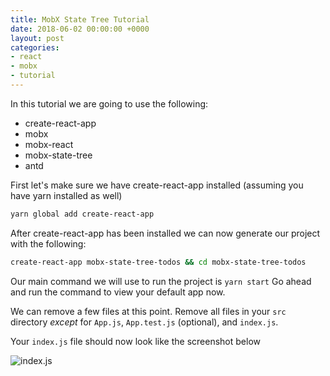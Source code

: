 ```yaml
---
title: MobX State Tree Tutorial
date: 2018-06-02 00:00:00 +0000
layout: post
categories:
- react
- mobx
- tutorial
---
```


In this tutorial we are going to use the following:

* create-react-app
* mobx
* mobx-react
* mobx-state-tree
* antd

First let's make sure we have create-react-app installed (assuming you have yarn installed as well)

```bash
yarn global add create-react-app
```

After create-react-app has been installed we can now generate our project with the following:

```bash
create-react-app mobx-state-tree-todos && cd mobx-state-tree-todos
```

Our main command we will use to run the project is `yarn start`
Go ahead and run the command to view your default app now.

We can remove a few files at this point.
Remove all files in your `src` directory _except_ for `App.js`, `App.test.js` (optional), and `index.js`.

Your `index.js` file should now look like the screenshot below

![index.js](/images/mobx-state-tree-tutorial/indexjs.png)
